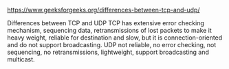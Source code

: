 https://www.geeksforgeeks.org/differences-between-tcp-and-udp/

Differences between TCP and UDP
TCP has extensive error checking mechanism, sequencing data, retransmissions of lost packets to make it heavy weight, reliable for destination and slow, but it is connection-oriented and do not support broadcasting. 
UDP not reliable, no error checking, not sequencing, no retransmissions, lightweight, support broadcasting and multicast.